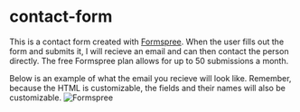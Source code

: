 # contact-form

This is a contact form created with [Formspree](https://formspree.io/). When the user fills out the form and submits it, I will recieve an email and can then contact the person directly. The free Formspree plan allows for up to 50 submissions a month.

Below is an example of what the email you recieve will look like. Remember, because the HTML is customizable, the fields and their names will also be customizable. 
![Formspree](https://user-images.githubusercontent.com/113956778/232566873-4d7ea1f2-8aea-4323-afa2-ab42e6d2d769.png)
